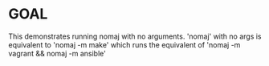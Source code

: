 
# GOAL
This demonstrates running nomaj with no arguments.
'nomaj' with no args is equivalent to 'nomaj -m make'
which runs the equivalent of 'nomaj -m vagrant && nomaj -m ansible'

